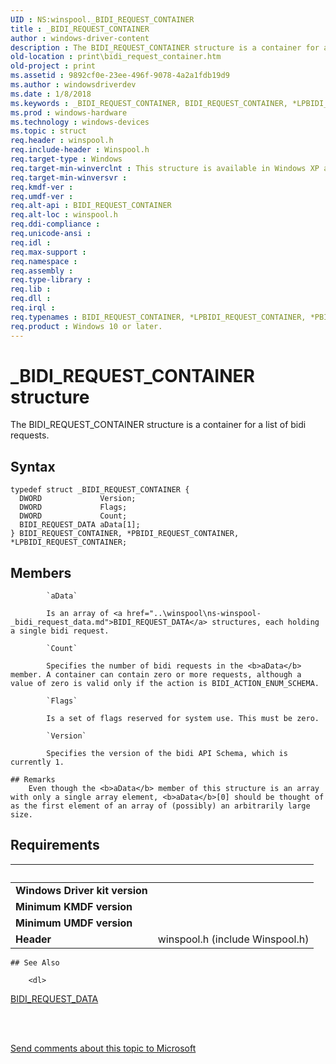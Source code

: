 ```yaml
---
UID : NS:winspool._BIDI_REQUEST_CONTAINER
title : _BIDI_REQUEST_CONTAINER
author : windows-driver-content
description : The BIDI_REQUEST_CONTAINER structure is a container for a list of bidi requests.
old-location : print\bidi_request_container.htm
old-project : print
ms.assetid : 9892cf0e-23ee-496f-9078-4a2a1fdb19d9
ms.author : windowsdriverdev
ms.date : 1/8/2018
ms.keywords : _BIDI_REQUEST_CONTAINER, BIDI_REQUEST_CONTAINER, *LPBIDI_REQUEST_CONTAINER, *PBIDI_REQUEST_CONTAINER
ms.prod : windows-hardware
ms.technology : windows-devices
ms.topic : struct
req.header : winspool.h
req.include-header : Winspool.h
req.target-type : Windows
req.target-min-winverclnt : This structure is available in Windows XP and later.
req.target-min-winversvr : 
req.kmdf-ver : 
req.umdf-ver : 
req.alt-api : BIDI_REQUEST_CONTAINER
req.alt-loc : winspool.h
req.ddi-compliance : 
req.unicode-ansi : 
req.idl : 
req.max-support : 
req.namespace : 
req.assembly : 
req.type-library : 
req.lib : 
req.dll : 
req.irql : 
req.typenames : BIDI_REQUEST_CONTAINER, *LPBIDI_REQUEST_CONTAINER, *PBIDI_REQUEST_CONTAINER
req.product : Windows 10 or later.
---
```


# _BIDI_REQUEST_CONTAINER structure
The BIDI_REQUEST_CONTAINER structure is a container for a list of bidi requests.

## Syntax
````
typedef struct _BIDI_REQUEST_CONTAINER {
  DWORD             Version;
  DWORD             Flags;
  DWORD             Count;
  BIDI_REQUEST_DATA aData[1];
} BIDI_REQUEST_CONTAINER, *PBIDI_REQUEST_CONTAINER, *LPBIDI_REQUEST_CONTAINER;
````

## Members

        
            `aData`

            Is an array of <a href="..\winspool\ns-winspool-_bidi_request_data.md">BIDI_REQUEST_DATA</a> structures, each holding a single bidi request.
        
            `Count`

            Specifies the number of bidi requests in the <b>aData</b> member. A container can contain zero or more requests, although a value of zero is valid only if the action is BIDI_ACTION_ENUM_SCHEMA.
        
            `Flags`

            Is a set of flags reserved for system use. This must be zero.
        
            `Version`

            Specifies the version of the bidi API Schema, which is currently 1.

    ## Remarks
        Even though the <b>aData</b> member of this structure is an array with only a single array element, <b>aData</b>[0] should be thought of as the first element of an array of (possibly) an arbitrarily large size.

## Requirements
| &nbsp; | &nbsp; |
| ---- |:---- |
| **Windows Driver kit version** |  |
| **Minimum KMDF version** |  |
| **Minimum UMDF version** |  |
| **Header** | winspool.h (include Winspool.h) |

    ## See Also

        <dl>
<dt>
<a href="..\winspool\ns-winspool-_bidi_request_data.md">BIDI_REQUEST_DATA</a>
</dt>
</dl>
 

 

<a href="mailto:wsddocfb@microsoft.com?subject=Documentation%20feedback [print\print]:%20BIDI_REQUEST_CONTAINER structure%20 RELEASE:%20(1/8/2018)&amp;body=%0A%0APRIVACY STATEMENT%0A%0AWe use your feedback to improve the documentation. We don't use your email address for any other purpose, and we'll remove your email address from our system after the issue that you're reporting is fixed. While we're working to fix this issue, we might send you an email message to ask for more info. Later, we might also send you an email message to let you know that we've addressed your feedback.%0A%0AFor more info about Microsoft's privacy policy, see http://privacy.microsoft.com/en-us/default.aspx." title="Send comments about this topic to Microsoft">Send comments about this topic to Microsoft</a>